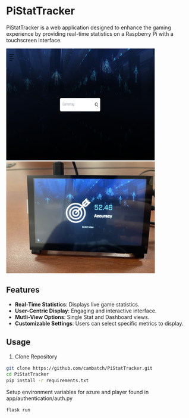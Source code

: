 # PiStatTracker

PiStatTracker is a web application designed to enhance the gaming experience by providing real-time statistics on a Raspberry Pi with a touchscreen interface.

<img src="app/static/images/PSTHome.png" width="400" height="300"/>
<img src="app/static/images/PSTTouchscreen.png" width="400" height="300"/>

## Features
- **Real-Time Statistics**: Displays live game statistics.
- **User-Centric Display**: Engaging and interactive interface.
- **Mutli-View Options**: Single Stat and Dashboard views.
- **Customizable Settings**: Users can select specific metrics to display.

## Usage
1. Clone Repository
```bash
git clone https://github.com/cambatch/PiStatTracker.git
cd PiStatTracker
pip install -r requirements.txt
```

Setup environment variables for azure and player found in app/authentication/auth.py

```bash
flask run
```
